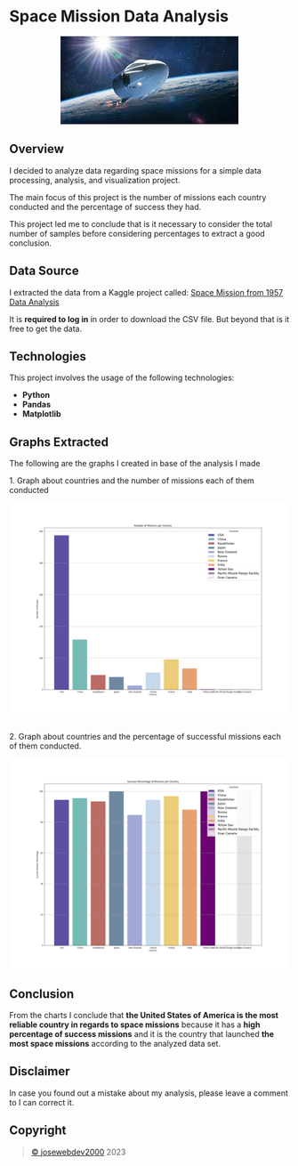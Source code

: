 # Space Mission Data Analysis
<div align="center">
    <img src="spaceship.jpeg" alt="Spaceship Image">
</div>

## Overview
<div>
    <p>I decided to analyze data regarding space missions for a simple data processing, analysis, and visualization project.</p>
    <p>The main focus of this project is the number of missions each country conducted and the percentage of success they had.</p>
    <p>This project led me to conclude that is it necessary to consider the total number of samples before considering percentages to extract a good conclusion.</p>
</div>

## Data Source
<div>
    <p>I extracted the data from a Kaggle project called: <a href="https://www.kaggle.com/code/kanncaa1/space-mission-from-1957-data-analysis/input" _target="blank">Space Mission from 1957 Data Analysis</a></p>
    <p>It is <b>required to log in</b> in order to download the CSV file. But beyond that is it free to get the data.</p>
</div>

## Technologies
<div>
    <p>This project involves the usage of the following technologies:</p>
    <ul>
        <li><b>Python</b></li>
        <li><b>Pandas</b></li>
        <li><b>Matplotlib</b></li>
    </ul>
</div>

## Graphs Extracted
<div>
    <p>The following are the graphs I created in base of the analysis I made</p>
    <div>
        <p>1. Graph about countries and the number of missions each of them conducted</p>
        <img src="countries_n_mission_num_bar_chart.png" alt="Countries vs Number of Missions Bar Chart"> 
    </div>
    <br>
    <div>
        <p>2. Graph about countries and the percentage of successful missions each of them conducted.</p>
        <img src="countries_n_success_mission_percentage_bar_chart.png" alt="Countries vs Success Mission Percentage Bar Chart">
    </div>
<div>

## Conclusion
<div>
    <p>From the charts I conclude that <b>the United States of America is the most reliable country in regards to space missions</b> because it has a <b>high percentage of success missions</b> and it is the country that launched <b>the most space missions</b> according to the analyzed data set.</p>
</div>

## Disclaimer
<div>
    <p>In case you found out a mistake about my analysis, please leave a comment to I can correct it.</p>
</div>

## Copyright
<div>
    <blockquote>
        <a href="https://github.com/josewebdev2000">&copy; josewebdev2000</a> 2023
    </blockquote>
</div>
